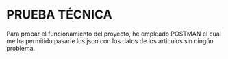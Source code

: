 # PRUEBA TÉCNICA
Para probar el funcionamiento del proyecto, he empleado POSTMAN el cual me ha permitido pasarle los json con los datos de los articulos sin ningún problema.
